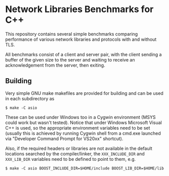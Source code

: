 Network Libraries Benchmarks for C++
====================================

This repository contains several simple benchmarks comparing performance of
various network libraries and protocols with and without TLS.

All benchmarks consist of a client and server pair, with the client sending a
buffer of the given size to the server and waiting to receive an
acknowledgement from the server, then exiting.

Building
--------

Very simple GNU make makefiles are provided for building and can be used in
each subdirectory as

	$ make -C asio

These can be used under Windows too in a Cygwin environment (MSYS could work
but wasn't tested). Notice that under Windows Microsoft Visual C++ is used, so
the appropriate environment variables need to be set (usually this is achieved
by running Cygwin shell from a cmd.exe launched via "Developer Command Prompt
for VS20xx" shortcut).

Also, if the required headers or libraries are not available in the default
locations searched by the compiler/linker, the `XXX_INCLUDE_DIR` and
`XXX_LIB_DIR` variables need to be defined to point to them, e.g.

	$ make -C asio BOOST_INCLUDE_DIR=$HOME/include BOOST_LIB_DIR=$HOME/lib
